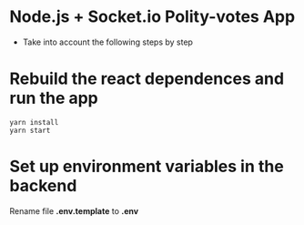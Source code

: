 # Node.js + Socket.io Polity-votes App


- Take into account the following steps by step

# Rebuild the react dependences and run the app

```
yarn install
yarn start
```

# Set up environment variables in the backend

Rename file **.env.template** to **.env**
